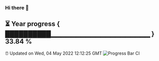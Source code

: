 ### Hi there 👋
⏳ Year progress { ██████████▁▁▁▁▁▁▁▁▁▁▁▁▁▁▁▁▁▁▁▁ } 33.84 %
---
⏰ Updated on Wed, 04 May 2022 12:12:25 GMT
![Progress Bar CI](https://github.com/Moyi321/Moyi321/workflows/Progress%20Bar%20CI/badge.svg)
